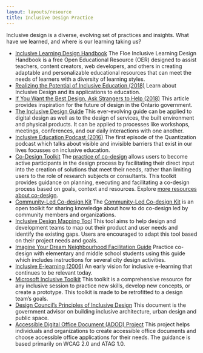 ```yaml
---
layout: layouts/resource
title: Inclusive Design Practice
---
```


Inclusive design is a diverse, evolving set of practices and insights. What have we learned, and where is our learning taking us?

* [Inclusive Learning Design Handbook](https://handbook.floeproject.org/)
The Floe Inclusive Learning Design Handbook is a free Open Educational Resource (OER) designed to assist teachers, content creators, web developers, and others in creating adaptable and personalizable educational resources that can meet the needs of learners with a diversity of learning styles.
* [Realizing the Potential of Inclusive Education (2018)](http://openresearch.ocadu.ca/id/eprint/2193/1/Treviranus_UnitoPaper_2018.pdf)
Learn about Inclusive Design and its applications to education.
* [If You Want the Best Design, Ask Strangers to Help (2018)](https://medium.com/ontariodigital/if-you-want-the-best-design-ask-strangers-to-help-e37bdb73567)
This article provides inspiration for the future of design in the Ontario government.
* [The Inclusive Design Guide](https://guide.inclusivedesign.ca/)
This ever-evolving guide can be applied to digital design as well as to the design of services, the built environment and physical products. It can be applied to processes like workshops, meetings, conferences, and our daily interactions with one another.
* [Inclusive Education Podcast (2016)](http://quantization.ca/podcast/episode-one-inclusive-education/)
The first episode of the Quantization podcast which talks about visible and invisible barriers that exist in our lives focusses on inclusive education.
* [Co-Design Toolkit](https://cities.inclusivedesign.ca/resources/)
The [practice of co-design](https://guide.inclusivedesign.ca/practices/PracticeCoDesign.html) allows users to become active participants in the design process by facilitating their direct input
into the creation of solutions that meet their needs, rather than limiting users to the role of research subjects or consultants.
This toolkit provides guidance on planning, executing and facilitating a co-design process based on goals, context and resources. Explore
[more resources about co-design](https://wiki.fluidproject.org/display/fluid/Inclusive+Design%2C+Co-Design%2C+and+Co-Creation+Resources).
* [Community-Led Co-design Kit](https://co-design.inclusivedesign.ca/)
The [Community-Led Co-design Kit](https://co-design.inclusivedesign.ca/)
is an open toolkit for sharing knowledge about how to do co-design led by community members and organizations.
* [Inclusive Design Mapping Tool](https://wiki.fluidproject.org/pages/viewpage.action?pageId=80674818)
This tool aims to help design and development teams to map out their product and user needs and identify the existing gaps. Users are encouraged to adapt this tool based on their project needs and goals.
* [Imagine Your Dream Neighbourhood Facilitation Guide](https://docs.google.com/document/d/1FXPRpp6oafkjaGrcbp4RcVFf3mumyk7dQorMY9_zLhc/edit)
Practice co-design with elementary and middle school students using this guide which includes instructions for several city design activities.
* [Inclusive E-learning (2006)](https://pdfs.semanticscholar.org/f9bc/a101763769a22df0733bc3388bc2fa3df30c.pdf#page=494)
An early vision for inclusive e-learning that continues to be relevant today.
* [Microsoft Inclusive Toolkit](https://www.microsoft.com/design/inclusive/)
This toolkit is a comprehensive resource for any inclusive session to practice new skills, develop new concepts, or create a prototype. This toolkit is made to be retrofitted to a design team’s goals.
* [Design Council’s Principles of Inclusive Design](https://www.designcouncil.org.uk/sites/default/files/asset/document/the-principles-of-inclusive-design.pdf)
This document is the government advisor on building inclusive architecture, urban design and public space.
* [Accessible Digital Office Document (ADOD) Project](https://adod.idrc.ocadu.ca/)
This project helps individuals and organizations to create accessible office documents and choose accessible office applications for their needs. The guidance is based primarily on WCAG 2.0 and ATAG 1.0.
